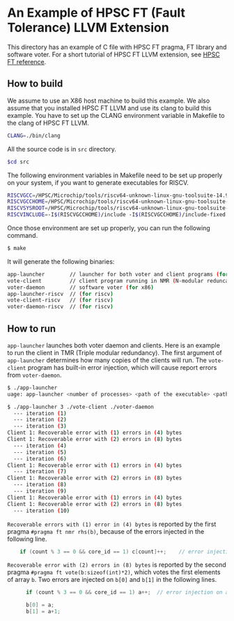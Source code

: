 # An Example of HPSC FT (Fault Tolerance) LLVM Extension

This directory has an example of C file with HPSC FT pragma, FT library and software voter.
For a short tutorial of HPSC FT LLVM extension, see [HPSC FT reference](./HPSC-FT-reference.md).

## How to build

We assume to use an X86 host machine to build this example.
We also assume that you installed HPSC FT LLVM and use its clang to build this example.
You have to set up the CLANG environment variable in Makefile to the clang of HPSC FT LLVM.

```bash
CLANG=./bin/clang
```

All the source code is in `src` directory.

```bash
$cd src
```

The following environment variables in Makefile need to be set up properly on your system, if you want to generate executables for RISCV.

```bash
RISCVGCC=/HPSC/Microchip/tools/riscv64-unknown-linux-gnu-toolsuite-14.9.0-2022.12.0/bin/riscv64-unknown-linux-gnu-gcc
RISCVGCCHOME=/HPSC/Microchip/tools/riscv64-unknown-linux-gnu-toolsuite-14.9.0-2022.12.0/lib/gcc/riscv64-unknown-linux-gnu/11.3.1/
RISCVSYSROOT=/HPSC/Microchip/tools/riscv64-unknown-linux-gnu-toolsuite-14.9.0-2022.12.0/sysroot/
RISCVINCLUDE=-I$(RISCVGCCHOME)/include -I$(RISCVGCCHOME)/include-fixed -I$(RISCVGCCHOME)/../../../../riscv64-unknown-linux-gnu/include -I$(RISCVSYSROOT)/usr/include
```

Once those environment are set up properly, you can run the following command.

```bash
$ make
```

It will generate the following binaries:

```bash
app-launcher  		// launcher for both voter and client programs (for x86)
vote-client  		// client program running in NMR (N-modular reduncancy) fashion (for x86)
voter-daemon   		// software voter (for x86)
app-launcher-riscv 	// (for riscv) 
vote-client-riscv  	// (for riscv)
voter-daemon-riscv	// (for riscv)
```

## How to run

`app-launcher` launches both voter daemon and clients. Here is an example to run the client in TMR (Triple modular redundancy). The first argument of `app-launcher` determines how many copies of the clients will run.
The `vote-client` program has built-in error injection, which will cause report errors from `voter-daemon`.

```bash
$ ./app-launcher
uage: app-launcher <number of processes> <path of the executable> <path of the voter binary>

$ ./app-launcher 3 ./vote-client ./voter-daemon
  --- iteration (1)
  --- iteration (2)
  --- iteration (3)
Client 1: Recoverable error with (1) errors in (4) bytes
Client 1: Recoverable error with (2) errors in (8) bytes
  --- iteration (4)
  --- iteration (5)
  --- iteration (6)
Client 1: Recoverable error with (1) errors in (4) bytes
  --- iteration (7)
Client 1: Recoverable error with (2) errors in (8) bytes
  --- iteration (8)
  --- iteration (9)
Client 1: Recoverable error with (1) errors in (4) bytes
Client 1: Recoverable error with (2) errors in (8) bytes
  --- iteration (10)
```

`Recoverable errors with (1) error in (4) bytes` is reported by the first pragma `#pragma ft nmr rhs(b)`, because of the errors injected in the following line.

```cpp
    if (count % 3 == 0 && core_id == 1) c[count]++;    // error injection on 'b[3,6,9]' through c
```

`Recoverable error with (2) errors in (8) bytes` is reported by the second pragma `#pragma ft vote(b:sizeof(int)*2)`, which votes the first elements of array `b`.
Two errors are injected on `b[0]` and `b[1]` in the following lines.

```cpp
      if (count % 3 == 0 && core_id == 1) a++;  // error injection on a, which will corrupt b[0..1] below.

      b[0] = a;
      b[1] = a+1;
```


